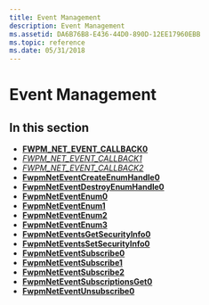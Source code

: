 ```yaml
---
title: Event Management
description: Event Management
ms.assetid: DA6B76B8-E436-44D0-890D-12EE17960EBB
ms.topic: reference
ms.date: 05/31/2018
---
```


# Event Management

## In this section

-   [**FWPM\_NET\_EVENT\_CALLBACK0**](/windows/win32/api/fwpmu/nc-fwpmu-fwpm_net_event_callback0)
-   [*FWPM\_NET\_EVENT\_CALLBACK1*](/windows/desktop/api/fwpmu/nc-fwpmu-fwpm_net_event_callback1)
-   [*FWPM\_NET\_EVENT\_CALLBACK2*](/windows/desktop/api/fwpmu/nc-fwpmu-fwpm_net_event_callback2)
-   [**FwpmNetEventCreateEnumHandle0**](/windows/desktop/api/Fwpmu/nf-fwpmu-fwpmneteventcreateenumhandle0)
-   [**FwpmNetEventDestroyEnumHandle0**](/windows/desktop/api/Fwpmu/nf-fwpmu-fwpmneteventdestroyenumhandle0)
-   [**FwpmNetEventEnum0**](/windows/desktop/api/Fwpmu/nf-fwpmu-fwpmneteventenum0)
-   [**FwpmNetEventEnum1**](/windows/desktop/api/Fwpmu/nf-fwpmu-fwpmneteventenum1)
-   [**FwpmNetEventEnum2**](/windows/desktop/api/Fwpmu/nf-fwpmu-fwpmneteventenum2)
-   [**FwpmNetEventEnum3**](/windows/desktop/api/fwpmu/nf-fwpmu-fwpmneteventenum3)
-   [**FwpmNetEventsGetSecurityInfo0**](/windows/desktop/api/Fwpmu/nf-fwpmu-fwpmneteventsgetsecurityinfo0)
-   [**FwpmNetEventsSetSecurityInfo0**](/windows/desktop/api/Fwpmu/nf-fwpmu-fwpmneteventssetsecurityinfo0)
-   [**FwpmNetEventSubscribe0**](/windows/desktop/api/Fwpmu/nf-fwpmu-fwpmneteventsubscribe0)
-   [**FwpmNetEventSubscribe1**](/windows/desktop/api/fwpmu/nf-fwpmu-fwpmneteventsubscribe1)
-   [**FwpmNetEventSubscribe2**](/windows/desktop/api/fwpmu/nf-fwpmu-fwpmneteventsubscribe2)
-   [**FwpmNetEventSubscriptionsGet0**](/windows/desktop/api/Fwpmu/nf-fwpmu-fwpmneteventsubscriptionsget0)
-   [**FwpmNetEventUnsubscribe0**](/windows/desktop/api/Fwpmu/nf-fwpmu-fwpmneteventunsubscribe0)

 

 

